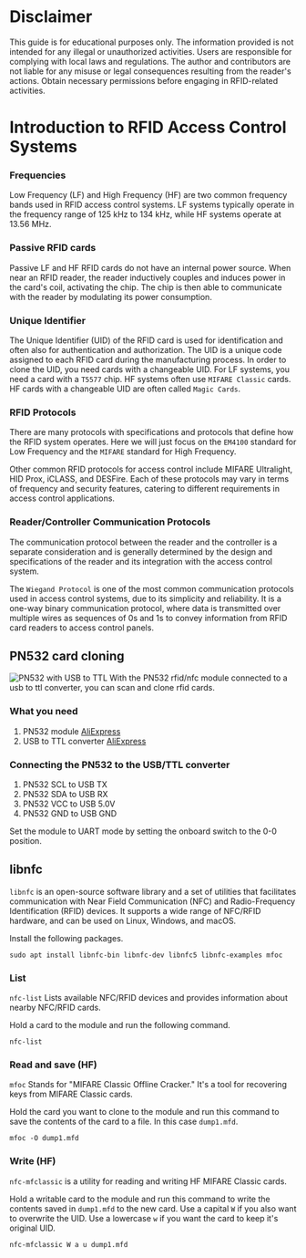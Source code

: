 # Disclaimer
This guide is for educational purposes only. The information provided is not intended for any illegal or unauthorized activities. Users are responsible for complying with local laws and regulations. The author and contributors are not liable for any misuse or legal consequences resulting from the reader's actions. Obtain necessary permissions before engaging in RFID-related activities.

# Introduction to RFID Access Control Systems
### Frequencies
Low Frequency (LF) and High Frequency (HF) are two common frequency bands used in RFID access control systems. LF systems typically operate in the frequency range of 125 kHz to 134 kHz, while HF systems operate at 13.56 MHz.

### Passive RFID cards
Passive LF and HF RFID cards do not have an internal power source. When near an RFID reader, the reader inductively couples and induces power in the card's coil, activating the chip. The chip is then able to communicate with the reader by modulating its power consumption.

### Unique Identifier
The Unique Identifier (UID) of the RFID card is used for identification and often also for authentication and authorization. The UID is a unique code assigned to each RFID card during the manufacturing process. In order to clone the UID, you need cards with a changeable UID. For LF systems, you need a card with a `T5577` chip. HF systems often use `MIFARE Classic` cards. HF cards with a changeable UID are often called `Magic Cards`.

### RFID Protocols
There are many protocols with specifications and protocols that define how the RFID system operates. Here we will just focus on the `EM4100` standard for Low Frequency and the `MIFARE` standard for High Frequency.

Other common RFID protocols for access control include MIFARE Ultralight, HID Prox, iCLASS, and DESFire. Each of these protocols may vary in terms of frequency and security features, catering to different requirements in access control applications.

### Reader/Controller Communication Protocols
The communication protocol between the reader and the controller is a separate consideration and is generally determined by the design and specifications of the reader and its integration with the access control system.

The `Wiegand Protocol` is one of the most common communication protocols used in access control systems, due to its simplicity and reliability. It is a one-way binary communication protocol, where data is transmitted over multiple wires as sequences of 0s and 1s to convey information from RFID card readers to access control panels.

## PN532 card cloning
![PN532 with USB to TTL](https://github.com/nfc-tools/libnfc/assets/4102106/56ae6814-fbef-48c0-a550-48b8ad139402)
With the PN532 rfid/nfc module connected to a usb to ttl converter, you can scan and clone rfid cards.

### What you need
1. PN532 module [AliExpress](https://www.aliexpress.com/item/32848242166.html)
2. USB to TTL converter [AliExpress](https://www.aliexpress.com/item/32345829369.html)

### Connecting the PN532 to the USB/TTL converter
1. PN532 SCL to USB TX
2. PN532 SDA to USB RX
3. PN532 VCC to USB 5.0V
4. PN532 GND to USB GND

Set the module to UART mode by setting the onboard switch to the 0-0 position.

## libnfc
`libnfc` is an open-source software library and a set of utilities that facilitates communication with Near Field Communication (NFC) and Radio-Frequency Identification (RFID) devices. It supports a wide range of NFC/RFID hardware, and can be used on Linux, Windows, and macOS.

Install the following packages.
```
sudo apt install libnfc-bin libnfc-dev libnfc5 libnfc-examples mfoc
```

### List
`nfc-list` Lists available NFC/RFID devices and provides information about nearby NFC/RFID cards.

Hold a card to the module and run the following command.
```
nfc-list
```

### Read and save (HF)
`mfoc` Stands for "MIFARE Classic Offline Cracker." It's a tool for recovering keys from MIFARE Classic cards.

Hold the card you want to clone to the module and run this command to save the contents of the card to a file. In this case `dump1.mfd`.
```
mfoc -O dump1.mfd
```

### Write (HF)
`nfc-mfclassic` is a utility for reading and writing HF MIFARE Classic cards.

Hold a writable card to the module and run this command to write the contents saved in `dump1.mfd` to the new card. Use a capital `W` if you also want to overwrite the UID. Use a lowercase `w` if you want the card to keep it's original UID.
```
nfc-mfclassic W a u dump1.mfd
```